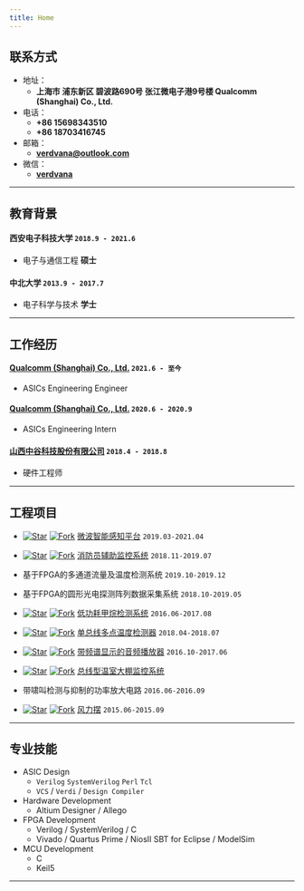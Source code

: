 ```yaml
---
title: Home
---
```


## 联系方式

- 地址：
  - **上海市 浦东新区 碧波路690号 张江微电子港9号楼 Qualcomm (Shanghai) Co., Ltd.**
- 电话：
  - **+86 15698343510**
  - **+86 18703416745** 
- 邮箱：
  - **[verdvana@outlook.com](verdvana@outlook.com)**
- 微信：
  - **[verdvana](./static/img/wechat.jpg)**


----

## 教育背景

#### __西安电子科技大学__ `2018.9 - 2021.6`

- 电子与通信工程 __硕士__

#### __中北大学__ `2013.9 - 2017.7`

- 电子科学与技术 __学士__

----

## 工作经历

#### __[Qualcomm (Shanghai) Co., Ltd.](https://www.qualcomm.cn/)__ `2021.6 - 至今`
- ASICs Engineering Engineer

#### __[Qualcomm (Shanghai) Co., Ltd.](https://www.qualcomm.cn/)__ `2020.6 - 2020.9`
- ASICs Engineering Intern

#### __[山西中谷科技股份有限公司](http://www.zgkj00.cn/)__ `2018.4 - 2018.8`
- 硬件工程师


----

## 工程项目


- [![Star](https://img.shields.io/github/stars/Verdvana/Integrated_Platform_Controller.svg)](https://github.com/Verdvana/Integrated_Platform_Controller) [![Fork](https://img.shields.io/github/forks/Verdvana/Integrated_Platform_Controller.svg)](https://github.com/Verdvana/Integrated_Platform_Controller) [微波智能感知平台](https://github.com/Verdvana/Integrated_Platform_Controller) `2019.03-2021.04`

- [![Star](https://img.shields.io/github/stars/Verdvana/FAMS.svg)](https://github.com/Verdvana/FAMS) [![Fork](https://img.shields.io/github/forks/Verdvana/FAMS.svg)](https://github.com/Verdvana/FAMS) [消防员辅助监控系统](https://github.com/Verdvana/FAMS) `2018.11-2019.07`


- 基于FPGA的多通道流量及温度检测系统 `2019.10-2019.12`
- 基于FPGA的圆形光电探测阵列数据采集系统 `2018.10-2019.05`


- [![Star](https://img.shields.io/github/stars/Verdvana/Low_Power_Methane_Detector.svg)](https://github.com/Verdvana/Low_Power_Methane_Detectory) [![Fork](https://img.shields.io/github/forks/Verdvana/Low_Power_Methane_Detector.svg)](https://github.com/Verdvana/Low_Power_Methane_Detector) [低功耗甲烷检测系统](https://github.com/Verdvana/Low_Power_Methane_Detector) `2016.06-2017.08`
- [![Star](https://img.shields.io/github/stars/Verdvana/ZG1001-A_V4-1_LowPower.svg)](https://github.com/Verdvana/ZG1001-A_V4-1_LowPower) [![Fork](https://img.shields.io/github/forks/Verdvana/ZG1001-A_V4-1_LowPower.svg)](https://github.com/Verdvana/ZG1001-A_V4-1_LowPower) [单总线多点温度检测器](https://github.com/Verdvana/ZG1001-A_V4-1_LowPower) `2018.04-2018.07`


- [![Star](https://img.shields.io/github/stars/Verdvana/Audio_Power_Amplifier_With_Spectrum_Display.svg)](https://github.com/Verdvana/Audio_Power_Amplifier_With_Spectrum_Display) [![Fork](https://img.shields.io/github/forks/Verdvana/Audio_Power_Amplifier_With_Spectrum_Display.svg)](https://github.com/Verdvana/Audio_Power_Amplifier_With_Spectrum_Display) [带频谱显示的音频播放器](https://github.com/Verdvana/Audio_Power_Amplifier_With_Spectrum_Display) `2016.10-2017.06`

- [![Star](https://img.shields.io/github/stars/Verdvana/Bus_Type_Greenhouse_Monitoring_System.svg)](https://github.com/Verdvana/Bus_Type_Greenhouse_Monitoring_System) [![Fork](https://img.shields.io/github/forks/Verdvana/Bus_Type_Greenhouse_Monitoring_System.svg)](https://github.com/Verdvana/Bus_Type_Greenhouse_Monitoring_System) [总线型温室大棚监控系统](https://github.com/Verdvana/Bus_Type_Greenhouse_Monitoring_System)

- 带啸叫检测与抑制的功率放大电路 `2016.06-2016.09`

- [![Star](https://img.shields.io/github/stars/Verdvana/Wind_Pendulum.svg)](https://github.com/Verdvana/Wind_Pendulum) [![Fork](https://img.shields.io/github/forks/Verdvana/Wind_Pendulum.svg)](https://github.com/Verdvana/Wind_Pendulum) [风力摆](https://github.com/Verdvana/Wind_Pendulum) `2015.06-2015.09`

<!-- 
- 2014年山西省大学生电子设计竞赛  `二等奖`
  - [![Star](https://img.shields.io/github/stars/Verdvana/Electric_Fire_Truck.svg)](https://github.com/Verdvana/Electric_Fire_Truck) [![Fork](https://img.shields.io/github/forks/Verdvana/Electric_Fire_Truck.svg)](https://github.com/Verdvana/Electric_Fire_Truck) [电动消防车](https://github.com/Verdvana/Electric_Fire_Truck)
-->

----

## 专业技能

* ASIC Design
  * `Verilog` `SystemVerilog` `Perl` `Tcl`
  * `VCS` / `Verdi` / `Design Compiler`
* Hardware Development
  * Altium Designer / Allego
* FPGA Development
  * Verilog / SystemVerilog / C
  * Vivado / Quartus Prime / NiosⅡ SBT for Eclipse / ModelSim
* MCU Development
  * C
  * Keil5



----
